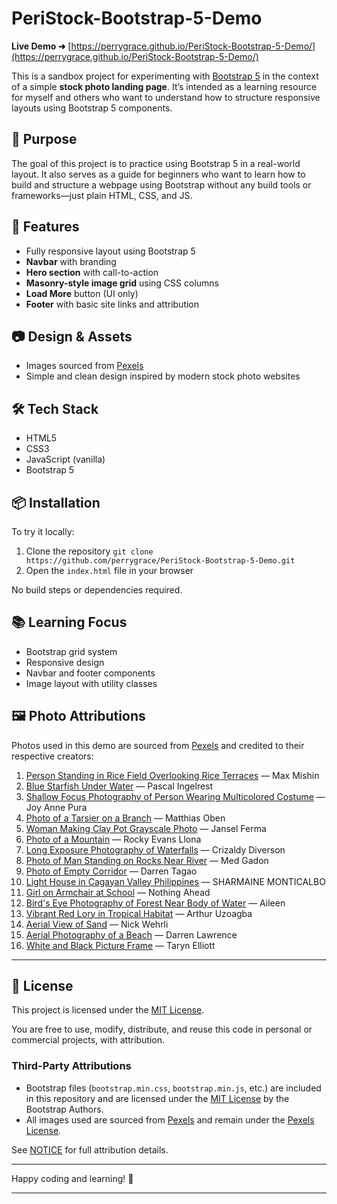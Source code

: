 # PeriStock-Bootstrap-5-Demo

**Live Demo ➜** [https://perrygrace.github.io/PeriStock-Bootstrap-5-Demo/](https://perrygrace.github.io/PeriStock-Bootstrap-5-Demo/)

This is a sandbox project for experimenting with [Bootstrap 5](https://getbootstrap.com/) in the context of a simple **stock photo landing page**. It’s intended as a learning resource for myself and others who want to understand how to structure responsive layouts using Bootstrap 5 components.

## 🌟 Purpose

The goal of this project is to practice using Bootstrap 5 in a real-world layout. It also serves as a guide for beginners who want to learn how to build and structure a webpage using Bootstrap without any build tools or frameworks—just plain HTML, CSS, and JS.

## 🚀 Features

* Fully responsive layout using Bootstrap 5
* **Navbar** with branding
* **Hero section** with call-to-action
* **Masonry-style image grid** using CSS columns
* **Load More** button (UI only)
* **Footer** with basic site links and attribution

## 📷 Design & Assets

* Images sourced from [Pexels](https://pexels.com)
* Simple and clean design inspired by modern stock photo websites

## 🛠 Tech Stack

* HTML5
* CSS3
* JavaScript (vanilla)
* Bootstrap 5

## 📦 Installation

To try it locally:

1. Clone the repository
   `git clone https://github.com/perrygrace/PeriStock-Bootstrap-5-Demo.git`
2. Open the `index.html` file in your browser

No build steps or dependencies required.

## 📚 Learning Focus

* Bootstrap grid system
* Responsive design
* Navbar and footer components
* Image layout with utility classes

## 🖼️ Photo Attributions

Photos used in this demo are sourced from [Pexels](https://pexels.com) and credited to their respective creators:

1. [Person Standing in Rice Field Overlooking Rice Terraces](https://www.pexels.com/photo/person-standing-in-rice-field-overlooking-rice-terraces-10152767/) — Max Mishin
2. [Blue Starfish Under Water](https://www.pexels.com/photo/blue-starfish-under-water-10422028/) — Pascal Ingelrest
3. [Shallow Focus Photography of Person Wearing Multicolored Costume](https://www.pexels.com/photo/shallow-focus-photography-of-person-wearing-multicolored-costume-1186116/) — Joy Anne Pura
4. [Photo of a Tarsier on a Branch](https://www.pexels.com/photo/photo-of-a-tarsier-on-a-branch-12246423/) — Matthias Oben
5. [Woman Making Clay Pot Grayscale Photo](https://www.pexels.com/photo/woman-making-clay-pot-grayscale-photo-1619602/) — Jansel Ferma
6. [Photo of a Mountain](https://www.pexels.com/photo/photo-of-a-mountain-1799669/) — Rocky Evans Llona
7. [Long Exposure Photography of Waterfalls](https://www.pexels.com/photo/long-exposure-photography-of-waterfalls-2407265/) — Crizaldy Diverson
8. [Photo of Man Standing on Rocks Near River](https://www.pexels.com/photo/photo-of-man-standing-on-rocks-near-river-2425794/) — Med Gadon
9. [Photo of Empty Corridor](https://www.pexels.com/photo/photo-of-empty-corridor-2928890/) — Darren Tagao
10. [Light House in Cagayan Valley Philippines](https://www.pexels.com/photo/scenic-lighthouse-in-cagayan-valley-philippines-29682460/) — SHARMAINE MONTICALBO
11. [Girl on Armchair at School](https://www.pexels.com/photo/girl-on-armchair-at-school-3205071/) — Nothing Ahead
12. [Bird's Eye Photography of Forest Near Body of Water](https://www.pexels.com/photo/bird-s-eye-photography-of-forest-near-body-of-water-3266124/) — Aileen
13. [Vibrant Red Lory in Tropical Habitat](https://www.pexels.com/photo/vibrant-red-lory-in-tropical-habitat-32943929/) — Arthur Uzoagba
14. [Aerial View of Sand](https://www.pexels.com/photo/aerial-view-of-sand-3375116/) — Nick Wehrli
15. [Aerial Photography of a Beach](https://www.pexels.com/photo/aerial-photography-of-a-beach-4144736/) — Darren Lawrence
16. [White and Black Picture Frame](https://www.pexels.com/photo/white-and-black-picture-frame-4340919/) — Taryn Elliott
    
---

## 📄 License

This project is licensed under the [MIT License](./LICENSE).

You are free to use, modify, distribute, and reuse this code in personal or commercial projects, with attribution.

### Third-Party Attributions

- Bootstrap files (`bootstrap.min.css`, `bootstrap.min.js`, etc.) are included in this repository and are licensed under the [MIT License](https://github.com/twbs/bootstrap/blob/main/LICENSE) by the Bootstrap Authors.
- All images used are sourced from [Pexels](https://www.pexels.com) and remain under the [Pexels License](https://www.pexels.com/license/).

See [NOTICE](./NOTICE) for full attribution details.

---

Happy coding and learning! 🎉

---
